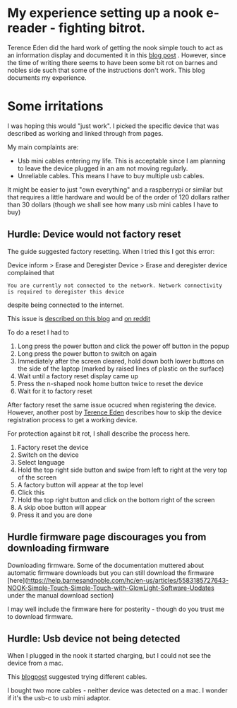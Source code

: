# My experience setting up a nook e-reader - fighting bitrot.

Terence Eden did the hard work of getting the nook simple touch to act as an information display and documented it in this [blog post](https://shkspr.mobi/blog/2020/02/turn-an-old-ereader-into-an-information-screen-nook-str/) .
However, since the time of writing there seems to have been some bit rot on barnes and nobles side such that some of the instructions don't work. This blog documents my experience. 

# Some irritations

I was hoping this would "just work". I picked the specific device that was described as working and linked through from pages. 

My main complaints are:

* Usb mini cables entering my life. This is acceptable since I am planning to leave the device plugged in an am not moving regularly.
* Unreliable cables. This means I have to buy multiple usb cables.

It might be easier to just "own everything" and a raspberrypi or similar but that requires a little hardware and would be of the order of 120 dollars rather than 30 dollars (though we shall see how many usb mini cables I have to buy)

## Hurdle: Device would not factory reset

The guide suggested factory resetting. When I tried this I got this error:

Device inform > Erase and Deregister Device > Erase and deregister device complained that 

```You are currently not connected to the network. Network connectivity is required to deregister this device```

despite being connected to the internet.

This issue is [described on this blog](https://joshuatz.com/posts/2022/nook-simple-touch-factory-reset-bypass-network-error/) and [on reddit](https://www.reddit.com/r/nook/comments/ex61b3/cant_setup_factory_reset_nook_simple_touch/) 

To do a reset I had to

1. Long press the power button and click the power off button in the popup
1. Long press the power button to switch on again
1. Immediately after the screen cleared, hold down both lower buttons on the side of the laptop (marked by raised lines of plastic on the surface)
1. Wait until a factory reset display came up
1. Press the n-shaped nook home button twice to reset the device
1. Wait for it to factory reset

After factory reset the same issue ocucred when registering the device. However, another post by [Terence Eden](https://shkspr.mobi/blog/2013/05/guide-to-using-the-nook-str-glow-without-a-bn-account-pictures/) describes how to skip the device registration process to get a working device. 

For protection against bit rot, I shall describe the process here.

1. Factory reset the device
1. Switch on the device
1. Select language
1. Hold the top right side button and swipe from left to right at the very top of the screen
1. A factory button will appear at the top level
1. Click this
1. Hold the top right button and click on the bottom right of the screen
1. A skip oboe button will appear
1. Press it and you are done


## Hurdle firmware page discourages you from downloading firmware 

Downloading firmware. Some of the documentation muttered about automatic firmware downloads but you can still download the firmware [here](https://help.barnesandnoble.com/hc/en-us/articles/5583185727643-NOOK-Simple-Touch-Simple-Touch-with-GlowLight-Software-Updates under the manual download section)

I may well include the firmware here for posterity - though do you trust me to download firmware.

## Hurdle: Usb device not being detected

When I plugged in the nook it started charging, but I could not see the device from a mac. 

This [blogpost](https://www.reddit.com/r/nook/comments/kj0lud/nook_first_edition_not_recognized_by_computer/) suggested trying different cables.

I bought two more cables - neither device was detected on a mac. I wonder if it's the usb-c to usb mini adaptor.




